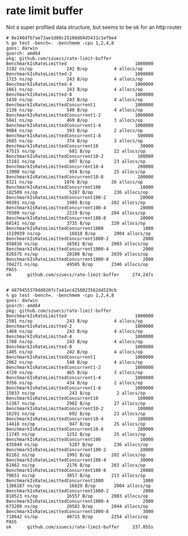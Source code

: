 # rate limit buffer

Not a super profiled data structure, but seems to be ok for an http router

    # 8e146dfb7ae73ae1d80c25108d64d5431c1efbe4
    % go test -bench=. -benchmem -cpu 1,2,4,8
    goos: darwin
    goarch: amd64
    pkg: github.com/szuecs/rate-limit-buffer
    BenchmarkIsRateLimitted                          1000000              3192 ns/op             242 B/op          4 allocs/op
    BenchmarkIsRateLimitted-2                        1000000              1715 ns/op             243 B/op          4 allocs/op
    BenchmarkIsRateLimitted-4                        1000000              1661 ns/op             243 B/op          4 allocs/op
    BenchmarkIsRateLimitted-8                        1000000              1430 ns/op             243 B/op          4 allocs/op
    BenchmarkIsRateLimittedConcurrent1               1000000              2136 ns/op             548 B/op          4 allocs/op
    BenchmarkIsRateLimittedConcurrent1-2             1000000              5041 ns/op             469 B/op          3 allocs/op
    BenchmarkIsRateLimittedConcurrent1-4             1000000              9084 ns/op             393 B/op          2 allocs/op
    BenchmarkIsRateLimittedConcurrent1-8              500000              2685 ns/op             374 B/op          3 allocs/op
    BenchmarkIsRateLimittedConcurrent10                30000             47515 ns/op             681 B/op         22 allocs/op
    BenchmarkIsRateLimittedConcurrent10-2             100000             15181 ns/op             807 B/op         23 allocs/op
    BenchmarkIsRateLimittedConcurrent10-4             200000             13900 ns/op             954 B/op         25 allocs/op
    BenchmarkIsRateLimittedConcurrent10-8             200000              8321 ns/op            1076 B/op         26 allocs/op
    BenchmarkIsRateLimittedConcurrent100               10000            182509 ns/op            5287 B/op        236 allocs/op
    BenchmarkIsRateLimittedConcurrent100-2             20000             90301 ns/op            1989 B/op        202 allocs/op
    BenchmarkIsRateLimittedConcurrent100-4             20000             70309 ns/op            2219 B/op        204 allocs/op
    BenchmarkIsRateLimittedConcurrent100-8             20000             68141 ns/op            3735 B/op        220 allocs/op
    BenchmarkIsRateLimittedConcurrent1000               1000           1519939 ns/op           16818 B/op       2004 allocs/op
    BenchmarkIsRateLimittedConcurrent1000-2             2000            858816 ns/op           16561 B/op       2003 allocs/op
    BenchmarkIsRateLimittedConcurrent1000-4             2000            826575 ns/op           20100 B/op       2039 allocs/op
    BenchmarkIsRateLimittedConcurrent1000-8             2000            704271 ns/op           49505 B/op       2346 allocs/op
    PASS
    ok      github.com/szuecs/rate-limit-buffer     274.247s


    # 4879455378dd0207c7a41ec4256023562d4529cb
    % go test -bench=. -benchmem -cpu 1,2,4,8
    goos: darwin
    goarch: amd64
    pkg: github.com/szuecs/rate-limit-buffer
    BenchmarkIsRateLimitted                          1000000              2501 ns/op             243 B/op          4 allocs/op
    BenchmarkIsRateLimitted-2                        1000000              1468 ns/op             243 B/op          4 allocs/op
    BenchmarkIsRateLimitted-4                        1000000              1708 ns/op             243 B/op          4 allocs/op
    BenchmarkIsRateLimitted-8                        1000000              1405 ns/op             242 B/op          4 allocs/op
    BenchmarkIsRateLimittedConcurrent1               1000000              2062 ns/op             548 B/op          4 allocs/op
    BenchmarkIsRateLimittedConcurrent1-2             1000000              4720 ns/op             465 B/op          3 allocs/op
    BenchmarkIsRateLimittedConcurrent1-4             1000000              9356 ns/op             434 B/op          2 allocs/op
    BenchmarkIsRateLimittedConcurrent1-8             1000000             15033 ns/op             243 B/op          2 allocs/op
    BenchmarkIsRateLimittedConcurrent10               100000             51367 ns/op            2982 B/op         27 allocs/op
    BenchmarkIsRateLimittedConcurrent10-2             100000             16291 ns/op             692 B/op         23 allocs/op
    BenchmarkIsRateLimittedConcurrent10-4             100000             14418 ns/op             947 B/op         25 allocs/op
    BenchmarkIsRateLimittedConcurrent10-8             200000             11745 ns/op            1252 B/op         25 allocs/op
    BenchmarkIsRateLimittedConcurrent100               10000            435849 ns/op            5287 B/op        236 allocs/op
    BenchmarkIsRateLimittedConcurrent100-2             20000             82162 ns/op            1991 B/op        202 allocs/op
    BenchmarkIsRateLimittedConcurrent100-4             30000             61462 ns/op            2176 B/op        203 allocs/op
    BenchmarkIsRateLimittedConcurrent100-8             20000             70651 ns/op            3057 B/op        213 allocs/op
    BenchmarkIsRateLimittedConcurrent1000               1000           1306187 ns/op           16820 B/op       2004 allocs/op
    BenchmarkIsRateLimittedConcurrent1000-2             2000            810523 ns/op           16557 B/op       2003 allocs/op
    BenchmarkIsRateLimittedConcurrent1000-4             2000            673209 ns/op           20582 B/op       2044 allocs/op
    BenchmarkIsRateLimittedConcurrent1000-8             3000            718642 ns/op           40715 B/op       2254 allocs/op
    PASS
    ok      github.com/szuecs/rate-limit-buffer     337.055s
